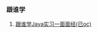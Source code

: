

### 跟谁学

1. [跟谁学Java实习一面面经(已oc)](https://www.nowcoder.com/discuss/580032?type=all&order=time&pos=&page=1&channel=-1&source_id=search_all_nctrack) 